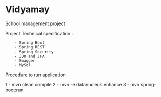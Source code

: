 # Vidyamay
School management project

Project Technical specification :
	
		- Spring Boot
		- Spring REST 
		- Spring Security 
		- JDO and JPA
		- Swagger
		- MySql

Procedure to run application

1 - mvn clean compile
2 - mvn -e datanucleus:enhance
3 - mvn spring-boot:run
